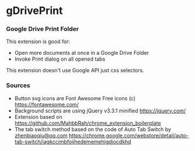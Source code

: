 # gDrivePrint
### Google Drive Print Folder

This extension is good for:
* Open more documents at once in a Google Drive Folder
* Invoke Print dialog on all opened tabs

This extension doesn't use Google API just css selectors.

### Sources

* Button svg icons are Font Awesome Free icons (c) https://fontawesome.com/
* Background scripts are using jQuery v3.3.1 minified https://jquery.com/
* Extension based on https://github.com/MahbbRah/chrome_extension_boilerplate
* The tab switch method based on the code of Auto Tab Switch by zhenbiaoqiu@qq.com
 https://chrome.google.com/webstore/detail/auto-tab-switch/iagkccjmbfoijhedememehigdjocdkhd